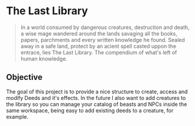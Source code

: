 # The Last Library

> In a world consumed by dangerous creatures, destruction and death, a wise mage wandered around the lands savaging all the books, papers, parchments and every written knowledge he found.
> Sealed away in a safe land, protect by an acient spell casted uppon the entrace, lies The Last Library. The compendium of what's left of human knowledge.

## Objective

The goal of this project is to provide a nice structure to create, access and modify Deeds and it's effects. In the future I also want to add creatures to the library so you can manage your catalog of beasts and NPCs inside the same workspace, being easy to add existing deeds to a creature, for example.

